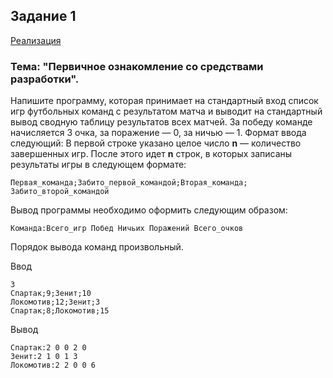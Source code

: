 ## Задание 1

[Реализация](src/tasks/football.py)

### Тема: "Первичное ознакомление со средствами разработки".

Напишите программу, которая принимает на стандартный вход список игр футбольных команд 
с результатом матча и выводит на стандартный вывод сводную таблицу результатов всех матчей.
За победу команде начисляется 3 очка, за поражение — 0, за ничью — 1.
Формат ввода следующий:
В первой строке указано целое число **n** — количество завершенных игр.
После этого идет **n** строк, в которых записаны результаты 
игры в следующем формате:

``` console
Первая_команда;Забито_первой_командой;Вторая_команда;
Забито_второй_командой
```

Вывод программы необходимо оформить следующим образом:

``` console
Команда:Всего_игр Побед Ничьих Поражений Всего_очков
```

Порядок вывода команд произвольный.

Ввод
``` console
3
Спартак;9;Зенит;10
Локомотив;12;Зенит;3
Спартак;8;Локомотив;15
```

Вывод
``` console
Спартак:2 0 0 2 0
Зенит:2 1 0 1 3
Локомотив:2 2 0 0 6 
```